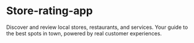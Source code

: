 # Store-rating-app
Discover and review local stores, restaurants, and services. Your guide to the best spots in town, powered by real customer experiences.
